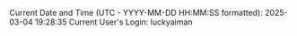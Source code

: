 Current Date and Time (UTC - YYYY-MM-DD HH:MM:SS formatted): 2025-03-04 19:28:35
Current User's Login: luckyaiman
